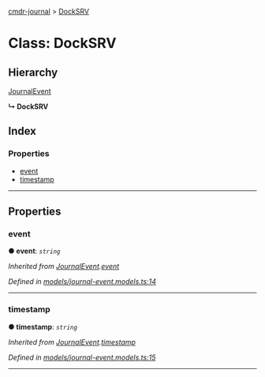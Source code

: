 [cmdr-journal](../README.md) > [DockSRV](../classes/docksrv.md)



# Class: DockSRV

## Hierarchy


 [JournalEvent](journalevent.md)

**↳ DockSRV**







## Index

### Properties

* [event](docksrv.md#event)
* [timestamp](docksrv.md#timestamp)



---
## Properties
<a id="event"></a>

###  event

**●  event**:  *`string`* 

*Inherited from [JournalEvent](journalevent.md).[event](journalevent.md#event)*

*Defined in [models/journal-event.models.ts:14](https://github.com/chrisbruford/cmdr-journal/blob/0588b1f/src/models/journal-event.models.ts#L14)*





___

<a id="timestamp"></a>

###  timestamp

**●  timestamp**:  *`string`* 

*Inherited from [JournalEvent](journalevent.md).[timestamp](journalevent.md#timestamp)*

*Defined in [models/journal-event.models.ts:15](https://github.com/chrisbruford/cmdr-journal/blob/0588b1f/src/models/journal-event.models.ts#L15)*





___


